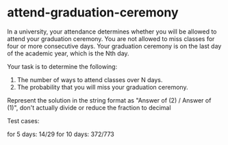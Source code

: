 # attend-graduation-ceremony
In a university, your attendance determines whether you will be allowed to attend your graduation ceremony. You are not allowed to miss classes for four or more consecutive days. Your graduation ceremony is on the last day of the academic year, which is the Nth day.

Your task is to determine the following:

1. The number of ways to attend classes over N days.
2. The probability that you will miss your graduation ceremony.
   
Represent the solution in the string format as "Answer of (2) / Answer of (1)", don't actually divide or reduce the fraction to decimal

Test cases:

for 5 days: 14/29 for 10 days: 372/773
